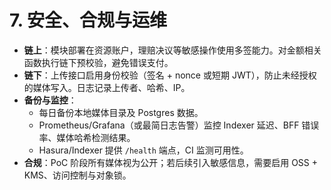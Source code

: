 # 7. 安全、合规与运维
- **链上**：模块部署在资源账户，理赔决议等敏感操作使用多签能力。对金额相关函数执行链下预校验，避免错误支付。
- **链下**：上传接口启用身份校验（签名 + nonce 或短期 JWT），防止未经授权的媒体写入。日志记录上传者、哈希、IP。
- **备份与监控**：
  - 每日备份本地媒体目录及 Postgres 数据。
  - Prometheus/Grafana（或最简日志告警）监控 Indexer 延迟、BFF 错误率、媒体哈希检测结果。
  - Hasura/Indexer 提供 `/health` 端点，CI 监测可用性。
- **合规**：PoC 阶段所有媒体视为公开；若后续引入敏感信息，需要启用 OSS + KMS、访问控制与对象锁。
